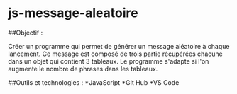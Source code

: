 # js-message-aleatoire

##Objectif :

Créer un programme qui permet de générer un message aléatoire à chaque lancement. Ce message est composé de trois partie récupérées chacune dans un objet qui contient 3 tableaux. Le programme s'adapte si l'on augmente le nombre de phrases dans les tableaux.

##Outils et technologies :
*JavaScript
*Git Hub
*VS Code